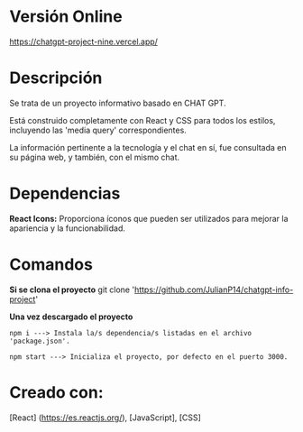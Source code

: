 # Versión Online
https://chatgpt-project-nine.vercel.app/

# Descripción
Se trata de un proyecto informativo basado en CHAT GPT. 

Está construido completamente con React y CSS para todos los estilos, incluyendo las 'media query' correspondientes.

La información pertinente a la tecnología y el chat en sí, fue consultada en su página web, y también, con el mismo chat.

# Dependencias
**React Icons:**
Proporciona íconos que pueden ser utilizados para mejorar la apariencia y la funcionabilidad.

# Comandos
**Si se clona el proyecto**
    git clone 'https://github.com/JulianP14/chatgpt-info-project'

**Una vez descargado el proyecto**

    npm i ---> Instala la/s dependencia/s listadas en el archivo 'package.json'.

    npm start ---> Inicializa el proyecto, por defecto en el puerto 3000.

# Creado con:
[React] (https://es.reactjs.org/),
[JavaScript],
[CSS]

